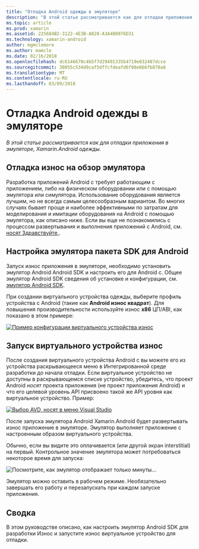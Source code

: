 ```yaml
---
title: "Отладка Android одежды в эмуляторе"
description: "В этой статье рассматривается как для отладки приложения в эмуляторе, Xamarin.Android одежды."
ms.topic: article
ms.prod: xamarin
ms.assetid: 225684B2-3122-4E3B-A028-A3A400976D31
ms.technology: xamarin-android
author: mgmclemore
ms.author: mamcle
ms.date: 02/16/2018
ms.openlocfilehash: dc6146670c4b5f7d29491335b4719e032487dcce
ms.sourcegitcommit: 30055c534d9caf5dffcfdeafd6f08e666fb870a8
ms.translationtype: MT
ms.contentlocale: ru-RU
ms.lasthandoff: 03/09/2018
---
```

# <a name="debug-android-wear-on-an-emulator"></a>Отладка Android одежды в эмуляторе

_В этой статье рассматривается как для отладки приложения в эмуляторе, Xamarin.Android одежды._

## <a name="debug-wear-on-emulator-overview"></a>Отладка износ на обзор эмулятора

Разработка приложений Android с требует работающим с приложением, либо на физическом оборудовании или с помощью эмулятора или симулятора. Использование оборудования является лучшим, но не всегда самым целесообразным вариантом. Во многих случаях бывает проще и наиболее эффективными по затратам для моделирования и имитации оборудования на Android с помощью эмулятора, как описано ниже. Если вы еще не познакомились с процессом развертывания и выполнения приложений с Android, см. [носят Здравствуйте,](~/android/wear/get-started/hello-wear.md).

## <a name="configure-the-android-sdk-emulator"></a>Настройка эмулятора пакета SDK для Android

Запуск износ приложения в эмуляторе, необходимо установить эмулятор Android Android SDK и настроить его для Android с. Общее эмулятор Android SDK сведения об установке и конфигурации, см. [эмулятор Android SDK](~/android/deploy-test/debugging/android-sdk-emulator/index.md).

При создании виртуального устройства одежды, выберите профиль устройства с Android (такие как **Android износ квадрат**). Для повышения производительности используйте износ **x86** ЦП/ABI, как показано в этом примере:

[![Пример конфигурации виртуального устройства износ](debug-on-emulator-images/01-wear-avd-example-sml.png)](debug-on-emulator-images/01-wear-avd-example.png#lightbox)


## <a name="launch-the-wear-virtual-device"></a>Запуск виртуального устройства износ 

После создания виртуального устройства Android с вы можете его из устройства раскрывающееся меню в Интегрированной среде разработки до начала отладки. Если виртуальное устройство не доступны в раскрывающемся списке устройство, убедитесь, что проект Android *носят* проекта приложения (не проект приложения Android) и что его целевой уровень API присвоено такой же API уровня как виртуальное устройство. Пример:

[![Выбор AVD, носят в меню Visual Studio](debug-on-emulator-images/vs/choose-wear-sim.png)](debug-on-emulator-images/vs/choose-wear-sim.png#lightbox)

После запуска эмулятора Android Xamarin.Android будет развертывать износ приложение в эмуляторе. Эмулятор выполняет приложение с настроенным образом виртуального устройства.

Обычно, если вы видите это оплачивается (или другой экран interstitial) на первый. Контрольное значение эмулятора может потребоваться некоторое время для запуска: 

![Посмотрите, как эмулятор отображает только минуты...](debug-on-emulator-images/please-wait.png)

Эмулятор можно оставить в рабочем режиме. Необязательно завершать его работу и перезапускать при каждом запуске приложения.

 
## <a name="summary"></a>Сводка
 
В этом руководстве описано, как настроить эмулятор Android SDK для разработки Износ и запустите износ виртуальное устройство для отладки.
